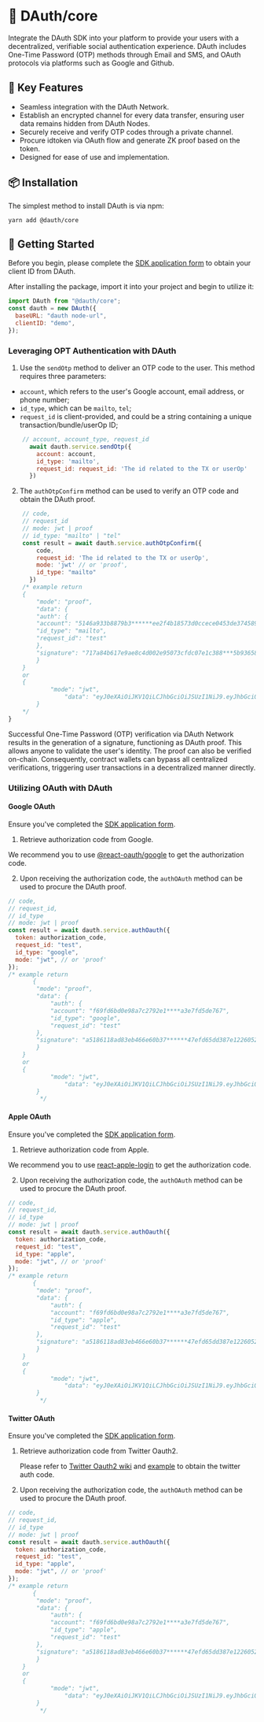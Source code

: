 # 🚀 DAuth/core

Integrate the DAuth SDK into your platform to provide your users with a decentralized, verifiable social authentication experience. DAuth includes One-Time Password (OTP) methods through Email and SMS, and OAuth protocols via platforms such as Google and Github.

## 🎉 Key Features

- Seamless integration with the DAuth Network.
- Establish an encrypted channel for every data transfer, ensuring user data remains hidden from DAuth Nodes.
- Securely receive and verify OTP codes through a private channel.
- Procure idtoken via OAuth flow and generate ZK proof based on the token.
- Designed for ease of use and implementation.

## 📦 Installation

The simplest method to install DAuth is via npm:

```shell
yarn add @dauth/core
```

## 🚀 Getting Started

Before you begin, please complete the [SDK application form](https://forms.gle/3A1bRx2ipX2fBLsw5) to obtain your client ID from DAuth.

After installing the package, import it into your project and begin to utilize it:

```javascript
import DAuth from "@dauth/core";
const dauth = new DAuth({
  baseURL: "dauth node-url",
  clientID: "demo",
});
```

### Leveraging OPT Authentication with DAuth

1. Use the `sendOtp` method to deliver an OTP code to the user. This method requires three parameters:
* `account`, which refers to the user's Google account, email address, or phone number;
* `id_type`, which can be `mailto`, `tel`;
* `request_id` is client-provided, and could be a string containing a unique transaction/bundle/userOp ID;

```javascript
    // account, account_type, request_id
      await dauth.service.sendOtp({
        account: account,
        id_type: 'mailto',
        request_id: request_id: 'The id related to the TX or userOp'
      })
```

2. The `authOtpConfirm` method can be used to verify an OTP code and obtain the DAuth proof.

```javascript
    // code,
    // request_id
    // mode: jwt | proof
    // id_type: "mailto" | "tel"
    const result = await dauth.service.authOtpConfirm({
        code,
        request_id: 'The id related to the TX or userOp',
        mode: 'jwt' // or 'proof',
        id_type: "mailto"
      })
    /* example return
    {
        "mode": "proof",
        "data": {
        "auth": {
        "account": "5146a933b8879b3******ee2f4b18573d0ccece0453de374589",
        "id_type": "mailto",
        "request_id": "test"
        },
        "signature": "717a84b617e9ae8c4d002e95073cfdc07e1c388***5b93658ea94f32945064dc0932ddeebb0d0fa17408b4e62aeea355304b6201b"
        }
    }
    or
    {
            "mode": "jwt",
                "data": "eyJ0eXAiOiJKV1QiLCJhbGciOiJSUzI1NiJ9.eyJhbGciOiJSUz*****vPdVzvmySt9dRlJ7IKH2VFP_7tKsndgLQxqXeDrEavdA3sptb7H6KdG4P57B3YDkXCkYo32Ts5PGgwxh3ayfjGC46WToWASL_p3XkFsDBiX6CW8Ko3ohqERwB1s6yBO4B-ox4r6591jnzy1AIstnEFmt673yqJLQ"
        }
    */
}
```

Successful One-Time Password (OTP) verification via DAuth Network results in the generation of a signature, functioning as DAuth proof. This allows anyone to validate the user's identity. The proof can also be verified on-chain. Consequently, contract wallets can bypass all centralized verifications, triggering user transactions in a decentralized manner directly.

### Utilizing OAuth with DAuth

#### Google OAuth

Ensure you've completed the [SDK application form](https://forms.gle/3A1bRx2ipX2fBLsw5).

1. Retrieve authorization code from Google.

We recommend you to use [@react-oauth/google](https://www.npmjs.com/package/@react-oauth/google) to get the authorization code.

2. Upon receiving the authorization code, the `authOAuth` method can be used to procure the DAuth proof.

```javascript
// code,
// request_id,
// id_type
// mode: jwt | proof
const result = await dauth.service.authOauth({
  token: authorization_code,
  request_id: "test",
  id_type: "google",
  mode: "jwt", // or 'proof'
});
/* example return 
       {
        "mode": "proof",
        "data": {
            "auth": {
            "account": "f69fd6bd0e98a7c2792e1****a3e7fd5de767",
            "id_type": "google",
            "request_id": "test"
        },
        "signature": "a5186118ad83eb466e60b37******47efd65dd387e1226052c3253aa60ac2c63fd1c"
        }
    }
    or 
    {
            "mode": "jwt",
                "data": "eyJ0eXAiOiJKV1QiLCJhbGciOiJSUzI1NiJ9.eyJhbGciOiJSUz*****vPdVzvmySt9dRlJ7IKH2VFP_7tKsndgLQxqXeDrEavdA3sptb7H6KdG4P57B3YDkXCkYo32Ts5PGgwxh3ayfjGC46WToWASL_p3XkFsDBiX6CW8Ko3ohqERwB1s6yBO4B-ox4r6591jnzy1AIstnEFmt673yqJLQ"
        }
         */
```

#### Apple OAuth

Ensure you've completed the [SDK application form](https://forms.gle/3A1bRx2ipX2fBLsw5).

1. Retrieve authorization code from Apple.

We recommend you to use [react-apple-login](https://www.npmjs.com/package/react-apple-login) to get the authorization code.

2. Upon receiving the authorization code, the `authOAuth` method can be used to procure the DAuth proof.

```javascript
// code,
// request_id,
// id_type
// mode: jwt | proof
const result = await dauth.service.authOauth({
  token: authorization_code,
  request_id: "test",
  id_type: "apple",
  mode: "jwt", // or 'proof'
});
/* example return 
       {
        "mode": "proof",
        "data": {
            "auth": {
            "account": "f69fd6bd0e98a7c2792e1****a3e7fd5de767",
            "id_type": "apple",
            "request_id": "test"
        },
        "signature": "a5186118ad83eb466e60b37******47efd65dd387e1226052c3253aa60ac2c63fd1c"
        }
    }
    or 
    {
            "mode": "jwt",
                "data": "eyJ0eXAiOiJKV1QiLCJhbGciOiJSUzI1NiJ9.eyJhbGciOiJSUz*****vPdVzvmySt9dRlJ7IKH2VFP_7tKsndgLQxqXeDrEavdA3sptb7H6KdG4P57B3YDkXCkYo32Ts5PGgwxh3ayfjGC46WToWASL_p3XkFsDBiX6CW8Ko3ohqERwB1s6yBO4B-ox4r6591jnzy1AIstnEFmt673yqJLQ"
        }
         */
```

#### Twitter OAuth

Ensure you've completed the [SDK application form](https://forms.gle/3A1bRx2ipX2fBLsw5).

1. Retrieve authorization code from Twitter Oauth2.

    Please refer to [Twitter Oauth2 wiki](https://developer.twitter.com/en/docs/authentication/guides/log-in-with-twitter#obtain-a-request-token) and [example]() to obtain the twitter auth code. 

2. Upon receiving the authorization code, the `authOAuth` method can be used to procure the DAuth proof.

```javascript
// code,
// request_id,
// id_type
// mode: jwt | proof
const result = await dauth.service.authOauth({
  token: authorization_code,
  request_id: "test",
  id_type: "apple",
  mode: "jwt", // or 'proof'
});
/* example return 
       {
        "mode": "proof",
        "data": {
            "auth": {
            "account": "f69fd6bd0e98a7c2792e1****a3e7fd5de767",
            "id_type": "apple",
            "request_id": "test"
        },
        "signature": "a5186118ad83eb466e60b37******47efd65dd387e1226052c3253aa60ac2c63fd1c"
        }
    }
    or 
    {
            "mode": "jwt",
                "data": "eyJ0eXAiOiJKV1QiLCJhbGciOiJSUzI1NiJ9.eyJhbGciOiJSUz*****vPdVzvmySt9dRlJ7IKH2VFP_7tKsndgLQxqXeDrEavdA3sptb7H6KdG4P57B3YDkXCkYo32Ts5PGgwxh3ayfjGC46WToWASL_p3XkFsDBiX6CW8Ko3ohqERwB1s6yBO4B-ox4r6591jnzy1AIstnEFmt673yqJLQ"
        }
         */
```

